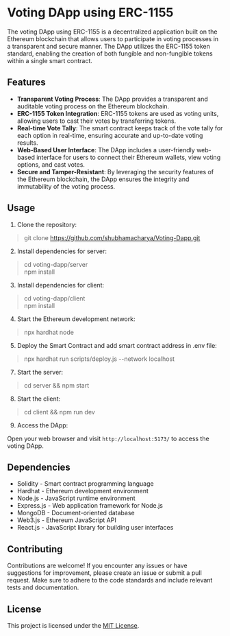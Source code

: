 # Voting DApp using ERC-1155

The voting DApp using ERC-1155 is a decentralized application built on the Ethereum blockchain that allows users to participate in voting processes in a transparent and secure manner. The DApp utilizes the ERC-1155 token standard, enabling the creation of both fungible and non-fungible tokens within a single smart contract.

## Features

- **Transparent Voting Process**: The DApp provides a transparent and auditable voting process on the Ethereum blockchain.
- **ERC-1155 Token Integration**: ERC-1155 tokens are used as voting units, allowing users to cast their votes by transferring tokens.
- **Real-time Vote Tally**: The smart contract keeps track of the vote tally for each option in real-time, ensuring accurate and up-to-date voting results.
- **Web-Based User Interface**: The DApp includes a user-friendly web-based interface for users to connect their Ethereum wallets, view voting options, and cast votes.
- **Secure and Tamper-Resistant**: By leveraging the security features of the Ethereum blockchain, the DApp ensures the integrity and immutability of the voting process.

## Usage

1. Clone the repository:

> git clone https://github.com/shubhamacharya/Voting-Dapp.git

2. Install dependencies for server:

> cd voting-dapp/server\
npm install

3. Install dependencies for client:

> cd voting-dapp/client\
npm install

4. Start the Ethereum development network:

> npx hardhat node

5. Deploy the Smart Contract and add smart contract address in .env file:

> npx hardhat run scripts/deploy.js --network localhost

7. Start the server:

> cd server && npm start

8. Start the client:

> cd client && npm run dev

9. Access the DApp:

Open your web browser and visit `http://localhost:5173/` to access the voting DApp.

## Dependencies

- Solidity - Smart contract programming language
- Hardhat - Ethereum development environment
- Node.js - JavaScript runtime environment
- Express.js - Web application framework for Node.js
- MongoDB - Document-oriented database
- Web3.js - Ethereum JavaScript API
- React.js - JavaScript library for building user interfaces

## Contributing

Contributions are welcome! If you encounter any issues or have suggestions for improvement, please create an issue or submit a pull request. Make sure to adhere to the code standards and include relevant tests and documentation.

## License

This project is licensed under the [MIT License](LICENSE).

